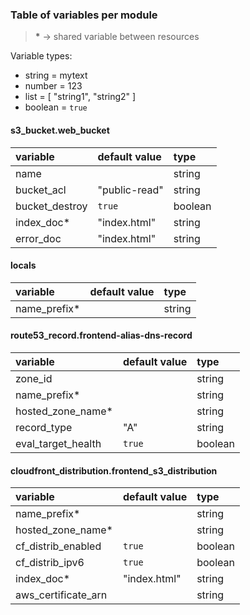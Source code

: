 ### Table of variables per module

> __*__ -> shared variable between resources

Variable types:
  - string  = mytext
  - number  = 123
  - list    = [ "string1", "string2" ]
  - boolean = `true`

#### s3_bucket.web_bucket
| variable       | default value | type    |
|:-------------- |:------------- |:------- |
| name           |               | string  |
| bucket_acl     | "public-read" | string  |
| bucket_destroy | `true`        | boolean |
| index_doc*     | "index.html"  | string  |
| error_doc      | "index.html"  | string  |

#### locals
| variable       | default value | type    |
|:-------------- |:------------- |:------- |
| name_prefix*   |               | string  |

#### route53_record.frontend-alias-dns-record
| variable           | default value | type    |
|:-----------------  |:------------- |:------- |
| zone_id            |               | string  |
| name_prefix*       |               | string  |
| hosted_zone_name*  |               | string  |
| record_type        | "A"           | string  |
| eval_target_health | `true`        | boolean |

#### cloudfront_distribution.frontend_s3_distribution
| variable            | default value | type    |
|:-----------------   |:------------- |:------- |
| name_prefix*        |               | string  |
| hosted_zone_name*   |               | string  |
| cf_distrib_enabled  | `true`        | boolean |
| cf_distrib_ipv6     | `true`        | boolean |
| index_doc*          | "index.html"  | string  |
| aws_certificate_arn |               | string  |
